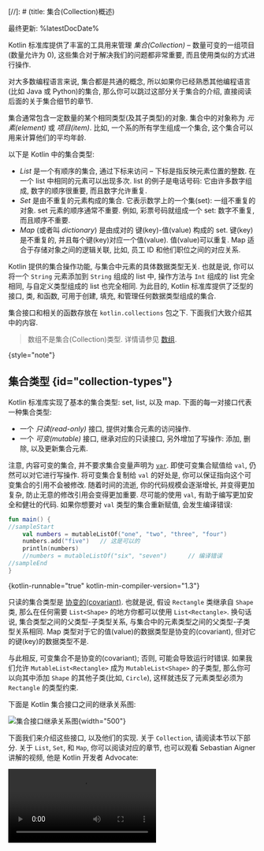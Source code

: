 [//]: # (title: 集合(Collection)概述)

最终更新: %latestDocDate%

Kotlin 标准库提供了丰富的工具用来管理 _集合(Collection)_ – 数量可变的一组项目 (数量允许为 0),
这些集合对于解决我们的问题都非常重要, 而且使用类似的方式进行操作.

对大多数编程语言来说, 集合都是共通的概念, 所以如果你已经熟悉其他编程语言(比如 Java 或 Python)的集合,
那么你可以跳过这部分关于集合的介绍, 直接阅读后面的关于集合细节的章节.

集合通常包含一定数量的某个相同类型(及其子类型)的对象. 集合中的对象称为 _元素(element)_ 或 _项目(item)_.
比如, 一个系的所有学生组成一个集合, 这个集合可以用来计算他们的平均年龄.

以下是 Kotlin 中的集合类型:

* _List_ 是一个有顺序的集合, 通过下标来访问 – 下标是指反映元素位置的整数.
在一个 list 中相同的元素可以出现多次.
list 的例子是电话号码: 它由许多数字组成, 数字的顺序很重要, 而且数字允许重复.
* _Set_ 是由不重复的元素构成的集合. 它表示数学上的一个集(set): 一组不重复的对象.
set 元素的顺序通常不重要.
例如, 彩票号码就组成一个 set: 数字不重复, 而且顺序不重要.
* _Map_ (或者叫 _dictionary_) 是由成对的 键(key)-值(value) 构成的 set.
键(key)是不重复的, 并且每个键(key)对应一个值(value). 值(value)可以重复.
Map 适合于存储对象之间的逻辑关联, 比如, 员工 ID 和他们职位之间的对应关系.

Kotlin 提供的集合操作功能, 与集合中元素的具体数据类型无关.
也就是说, 你可以将一个 `String` 元素添加到 `String` 组成的 list 中,
操作方法与 `Int` 组成的 list 完全相同, 与自定义类型组成的 list 也完全相同.
为此目的, Kotlin 标准库提供了泛型的接口, 类, 和函数, 可用于创建, 填充, 和管理任何数据类型组成的集合.

集合接口和相关的函数存放在 `kotlin.collections` 包之下.
下面我们大致介绍其中的内容.

> 数组不是集合(Collection)类型. 详情请参见 [数组](arrays.md).
>
{style="note"}

## 集合类型 {id="collection-types"}

Kotlin 标准库实现了基本的集合类型: set, list, 以及 map.
下面的每一对接口代表一种集合类型:

* 一个 _只读(read-only)_ 接口, 提供对集合元素的访问操作.
* 一个 _可变(mutable)_ 接口, 继承对应的只读接口,
  另外增加了写操作: 添加, 删除, 以及更新集合元素.

注意, 内容可变的集合, 并不要求集合变量声明为 [`var`](basic-syntax.md#variables).
即使可变集合赋值给 `val`, 仍然可以对它进行写操作.
将可变集合复制给 `val` 的好处是, 你可以保证指向这个可变集合的引用不会被修改.
随着时间的流逝, 你的代码规模会逐渐增长, 并变得更加复杂, 防止无意的修改引用会变得更加重要.
尽可能的使用 `val`, 有助于编写更加安全和健壮的代码.
如果你想要对 `val` 类型的集合重新赋值, 会发生编译错误:

```kotlin
fun main() {
//sampleStart
    val numbers = mutableListOf("one", "two", "three", "four")
    numbers.add("five")   // 这是可以的
    println(numbers)
    //numbers = mutableListOf("six", "seven")      // 编译错误
//sampleEnd
}
```
{kotlin-runnable="true" kotlin-min-compiler-version="1.3"}

只读的集合类型是 [协变的(covariant)](generics.md#variance).
也就是说, 假设 `Rectangle` 类继承自 `Shape` 类,
那么在任何需要 `List<Shape>` 的地方你都可以使用 `List<Rectangle>`.
换句话说, 集合类型之间的父类型-子类型关系, 与集合中的元素类型之间的父类型-子类型关系相同.
Map 类型对于它的值(value)的数据类型是协变的(covariant), 但对它的键(key)的数据类型不是.

与此相反, 可变集合不是协变的(covariant); 否则, 可能会导致运行时错误.
如果我们允许 `MutableList<Rectangle>` 成为 `MutableList<Shape>` 的子类型,
那么你可以向其中添加 `Shape` 的其他子类(比如, `Circle`),
这样就违反了元素类型必须为 `Rectangle` 的类型约束.

下面是 Kotlin 集合接口之间的继承关系图:

![集合接口继承关系图](collections-diagram.png){width="500"}

下面我们来介绍这些接口, 以及他们的实现. 关于 `Collection`, 请阅读本节以下部分.
关于 `List`, `Set`, 和 `Map`, 你可以阅读对应的章节,
也可以观看 Sebastian Aigner 讲解的视频, 他是 Kotlin 开发者 Advocate:

<video src="https://youtu.be/F8jj7e-_jFA" title="Kotlin 集合概述"/>

### Collection

[`Collection<T>`](https://kotlinlang.org/api/latest/jvm/stdlib/kotlin.collections/-collection/index.html)
是集合类型的最高层根接口.
这个接口表达只读集合的共通行为: 得到集合大小, 检查元素是否属于集合, 等等.
`Collection` 继承自 `Iterable<T>` 接口, 这个接口定义了在元素上遍历的操作.
如果你的函数适用于各种不同的集合类型, 你可以适用 `Collection` 作为参数类型.
如果你的函数只能处理更具体的情况, 请使用 `Collection` 的子接口:
[`List`](https://kotlinlang.org/api/latest/jvm/stdlib/kotlin.collections/-list/index.html)
和
[`Set`](https://kotlinlang.org/api/latest/jvm/stdlib/kotlin.collections/-set/index.html).

```kotlin
fun printAll(strings: Collection<String>) {
    for(s in strings) print("$s ")
    println()
}

fun main() {
    val stringList = listOf("one", "two", "one")
    printAll(stringList)

    val stringSet = setOf("one", "two", "three")
    printAll(stringSet)
}
```
{kotlin-runnable="true" kotlin-min-compiler-version="1.3"}

[`MutableCollection<T>`](https://kotlinlang.org/api/latest/jvm/stdlib/kotlin.collections/-mutable-collection/index.html)
继承了 `Collection`, 并添加了元素的写操作, 比如 `add` 和 `remove`.

```kotlin
fun List<String>.getShortWordsTo(shortWords: MutableList<String>, maxLength: Int) {
    this.filterTo(shortWords) { it.length <= maxLength }
    // 删除冠词(article)
    val articles = setOf("a", "A", "an", "An", "the", "The")
    shortWords -= articles
}

fun main() {
    val words = "A long time ago in a galaxy far far away".split(" ")
    val shortWords = mutableListOf<String>()
    words.getShortWordsTo(shortWords, 3)
    println(shortWords)
}
```
{kotlin-runnable="true" kotlin-min-compiler-version="1.3"}

### List

[`List<T>`](https://kotlinlang.org/api/latest/jvm/stdlib/kotlin.collections/-list/index.html)
按指定的顺序存储元素, 并使用下标来访问元素.
下标从 0 开始 – 0 是第一个元素的下标 – 直到 `lastIndex` 为止, `lastIndex` 的值等于 `(list.size - 1)`.

```kotlin
fun main() {
//sampleStart
    val numbers = listOf("one", "two", "three", "four")
    println("Number of elements: ${numbers.size}")
    println("Third element: ${numbers.get(2)}")
    println("Fourth element: ${numbers[3]}")
    println("Index of element \"two\" ${numbers.indexOf("two")}")
//sampleEnd
}
```
{kotlin-runnable="true" kotlin-min-compiler-version="1.3"}

List 中的元素 (包括 null) 允许重复: list 可以包含任意数量的相等对象, 也允许同一个对象多次出现.
如果两个 list 的元素数量相同, 并且相同位置的元素全都
[结构相等(structurally equal)](equality.md#structural-equality),
那么这两个 list 被认为是相等的.

```kotlin
data class Person(var name: String, var age: Int)

fun main() {
//sampleStart
    val bob = Person("Bob", 31)
    val people = listOf(Person("Adam", 20), bob, bob)
    val people2 = listOf(Person("Adam", 20), Person("Bob", 31), bob)
    println(people == people2)
    bob.age = 32
    println(people == people2)
//sampleEnd
}
```
{kotlin-runnable="true" kotlin-min-compiler-version="1.3"}

[`MutableList<T>`](https://kotlinlang.org/api/latest/jvm/stdlib/kotlin.collections/-mutable-list/index.html)
继承了 `List`, 并添加了 list 专有的写操作, 比如, 在指定的位置添加或删除元素.

```kotlin
fun main() {
//sampleStart
    val numbers = mutableListOf(1, 2, 3, 4)
    numbers.add(5)
    numbers.removeAt(1)
    numbers[0] = 0
    numbers.shuffle()
    println(numbers)
//sampleEnd
}
```
{kotlin-runnable="true" kotlin-min-compiler-version="1.3"}

你可以看到, 从某些角度看 list 与数组(array)非常类似.
但是, 它们之间存在一个重要的区别: 数组的大小是在初始化时固定的, 而且永远不能改变;
而 list 没有预定的大小; list 的大小可以通过写操作来改变: 添加, 更新, 或删除元素.

在 Kotlin 中, `MutableList` 的默认实现是
[`ArrayList`](https://kotlinlang.org/api/latest/jvm/stdlib/kotlin.collections/-array-list/index.html),
你可以把它看作是一个可以改变大小的数组.

### Set

[`Set<T>`](https://kotlinlang.org/api/latest/jvm/stdlib/kotlin.collections/-set/index.html)
存储不重复的元素; 元素的顺序通常是无定义的. `null` 也算是不重复的元素:
`Set` 可以只包含一个 `null`.
如果两个 set 的元素数量相同, 并且一个 set 中的任何一个元素都在另一个 set 中存在一个相等的元素, 那么这两个 set 被看作是相等的.

```kotlin
fun main() {
//sampleStart
    val numbers = setOf(1, 2, 3, 4)
    println("Number of elements: ${numbers.size}")
    if (numbers.contains(1)) println("1 is in the set")

    val numbersBackwards = setOf(4, 3, 2, 1)
    println("The sets are equal: ${numbers == numbersBackwards}")
//sampleEnd
}
```
{kotlin-runnable="true" kotlin-min-compiler-version="1.3"}

[`MutableSet`](https://kotlinlang.org/api/latest/jvm/stdlib/kotlin.collections/-mutable-set/index.html)
继承自 `Set`, 并添加了继承自 `MutableCollection` 的写操作.

`MutableSet` 的默认实现是
[`LinkedHashSet`](https://kotlinlang.org/api/latest/jvm/stdlib/kotlin.collections/-linked-hash-set/index.html)
– 它会保留元素插入的顺序.
因此, 依赖于元素顺序的那些函数, 比如 `first()` 或 `last()`, 在这些 set 上会返回可预测的结果.

```kotlin
fun main() {
//sampleStart
    val numbers = setOf(1, 2, 3, 4)  // 默认实现是 LinkedHashSet
    val numbersBackwards = setOf(4, 3, 2, 1)

    println(numbers.first() == numbersBackwards.first())
    println(numbers.first() == numbersBackwards.last())
//sampleEnd
}
```
{kotlin-runnable="true" kotlin-min-compiler-version="1.3"}

另一个替代实现 –
[`HashSet`](https://kotlinlang.org/api/latest/jvm/stdlib/kotlin.collections/-hash-set/index.html)
– 对元素顺序不做任何保证,
因此对它调用这些函数会返回不可预知的结果. 但是, 存储相同数量的元素时, `HashSet` 消耗的内存更少.

### Map

[`Map<K, V>`](https://kotlinlang.org/api/latest/jvm/stdlib/kotlin.collections/-map/index.html)
不继承自 `Collection` 接口; 但它仍然是 Kotlin 的集合类型.
`Map` 存储成对的 _键(key)-值(value)_ (或者叫 _条目(entry)_); 键(key)是不可重复的, 但不同的键(key)可以对应到相等的值(value).
`Map` 接口提供了专用的函数, 比如根据指定的键(key)来得到对应的值(value), 查找键(key)和值(value), 等等.

```kotlin
fun main() {
//sampleStart
    val numbersMap = mapOf("key1" to 1, "key2" to 2, "key3" to 3, "key4" to 1)

    println("All keys: ${numbersMap.keys}")
    println("All values: ${numbersMap.values}")
    if ("key2" in numbersMap) println("Value by key \"key2\": ${numbersMap["key2"]}")
    if (1 in numbersMap.values) println("The value 1 is in the map")
    if (numbersMap.containsValue(1)) println("The value 1 is in the map") // 结果与上面相同
//sampleEnd
}
```
{kotlin-runnable="true" kotlin-min-compiler-version="1.3"}

如果两个 map 包含相等的 键(key)-值(value) 对, 那么这两个 map 被看作是相等的, 无论键(key)-值(value) 对的顺序如何.

```kotlin
fun main() {
//sampleStart
    val numbersMap = mapOf("key1" to 1, "key2" to 2, "key3" to 3, "key4" to 1)
    val anotherMap = mapOf("key2" to 2, "key1" to 1, "key4" to 1, "key3" to 3)

    println("The maps are equal: ${numbersMap == anotherMap}")
//sampleEnd
}
```
{kotlin-runnable="true" kotlin-min-compiler-version="1.3"}

[`MutableMap`](https://kotlinlang.org/api/latest/jvm/stdlib/kotlin.collections/-mutable-map/index.html)
继承自 `Map`, 添加了 map 专有的写操作,
比如, 你可以添加新的键(key)-值(value) 对, 或者对指定的键(key)更新它对应的值(value).

```kotlin
fun main() {
//sampleStart
    val numbersMap = mutableMapOf("one" to 1, "two" to 2)
    numbersMap.put("three", 3)
    numbersMap["one"] = 11

    println(numbersMap)
//sampleEnd
}
```
{kotlin-runnable="true" kotlin-min-compiler-version="1.3"}

`MutableMap` 的默认实现是
[`LinkedHashMap`](https://kotlinlang.org/api/latest/jvm/stdlib/kotlin.collections/-linked-hash-map/index.html)
– 它会在遍历 map 元素时使用元素插入时的顺序.
与此相反, 另一个替代实现 –
[`HashMap`](https://kotlinlang.org/api/latest/jvm/stdlib/kotlin.collections/-hash-map/index.html)
– 对元素顺序不做任何保证.

### ArrayDeque

[`ArrayDeque<T>`](https://kotlinlang.org/api/latest/jvm/stdlib/kotlin.collections/-array-deque/) 是双向队列(double-ended queue)的一个实现,
对这种双向队列, 从前端或尾端都可以添加或删除元素.
因此, 在 Kotlin 中 `ArrayDeque` 可以同时充当 Stack 和 Queue 数据结构的角色.
在它内部的实现中, `ArrayDeque` 使用了一个可以变更大小的数组, 在需要的时候, 会自动调整数组大小:


```kotlin
fun main() {
    val deque = ArrayDeque(listOf(1, 2, 3))

    deque.addFirst(0)
    deque.addLast(4)
    println(deque) // 输出结果为 [0, 1, 2, 3, 4]

    println(deque.first()) // 输出结果为 0
    println(deque.last()) // 输出结果为 4

    deque.removeFirst()
    deque.removeLast()
    println(deque) // 输出结果为 [1, 2, 3]
}
```
{kotlin-runnable="true" kotlin-min-compiler-version="1.4"}
